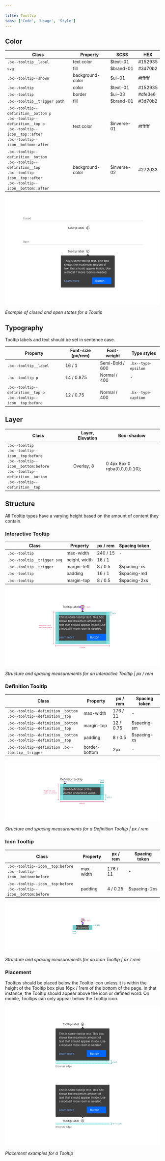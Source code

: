 ```yaml
---

title: Tooltip
tabs: ['Code', 'Usage', 'Style']
---
```


## Color

| Class                                                                                                                                                         | Property         | SCSS        | HEX     |
| ------------------------------------------------------------------------------------------------------------------------------------------------------------- | ---------------- | ----------- | ------- |
| `.bx--tooltip__label`                                                                                                                                         | text color       | $text-01    | #152935 |
| `svg`                                                                                                                                                         | fill             | $brand-01   | #3d70b2 |
| `.bx--tooltip--shown`                                                                                                                                         | background-color | $ui-01      | #ffffff |
| `.bx--tooltip`                                                                                                                                                | color            | $text-01    | #152935 |
| `.bx--tooltip`                                                                                                                                                | border           | $ui-03      | #dfe3e6 |
| `.bx--tooltip__trigger path`                                                                                                                                  | fill             | $brand-01   | #3d70b2 |
| `.bx--tooltip--definition__bottom p` </br> `.bx--tooltip--definition__top p` </br> `.bx--tooltip--icon__top::after` </br> `.bx--tooltip--icon__bottom::after` | text color       | $inverse-01 | #ffffff |
| `.bx--tooltip--definition__bottom` </br> `.bx--tooltip--definition__top` </br> `.bx--tooltip--icon__top::after` </br> `.bx--tooltip--icon__bottom::after`     | background-color | $inverse-02 | #272d33 |

<div class="image-component">
    <img src="images/tooltip-style-1.png" alt="Closed and open states for a Tooltip" />
</div>

_Example of closed and open states for a Tooltip_

## Typography

Tooltip labels and text should be set in sentence case.

| Property                                                                 | Font-size (px/rem) | Font-weight     | Type styles         |
| ------------------------------------------------------------------------ | ------------------ | --------------- | ------------------- |
| `.bx--tooltip__label`                                                    | 16 / 1             | Semi-Bold / 600 | `.bx--type-epsilon` |
| `.bx--tooltip p`                                                         | 14 / 0.875         | Normal / 400    | -                   |
| `.bx--tooltip--definition__top p` </br> `.bx--tooltip--icon__top:before` | 12 / 0.75          | Normal / 400    | `.bx--type-caption` |

## Layer

| Class                                                                                                                                                                          | Layer, Elevation | Box-shadow                    |
| ------------------------------------------------------------------------------------------------------------------------------------------------------------------------------ | ---------------- | ----------------------------- |
| `.bx--tooltip` </br> `.bx--tooltip--icon__top:before` </br> `.bx--tooltip--icon__bottom:before` </br> `.bx--tooltip--definition__bottom` </br> `.bx--tooltip--definition__top` | Overlay, 8       | 0 4px 8px 0 rgba(0,0,0,0.10); |

## Structure

All Tooltip types have a varying height based on the amount of content they contain.

### Interactive Tooltip

| Class                       | Property      | px / rem | Spacing token |
| --------------------------- | ------------- | -------- | ------------- |
| `.bx--tooltip`              | max-width     | 240 / 15 | -             |
| `.bx--tooltip__trigger svg` | height, width | 16 / 1   | -             |
| `.bx--tooltip__trigger`     | margin-left   | 8 / 0.5  | $spacing-xs   |
| `.bx--tooltip`              | padding       | 16 / 1   | $spacing-md   |
| `.bx--tooltip`              | margin-top    | 8 / 0.5  | $spacing-2xs  |

<div class="image-component">
    <img src="images/tooltip-style-2.png" alt="Structure and spacing measurements for an Interactive Tooltip" />
</div>

_Structure and spacing measurements for an Interactive Tooltip | px / rem_

### Definition Tooltip

| Class                                                                    | Property      | px / rem  | Spacing token |
| ------------------------------------------------------------------------ | ------------- | --------- | ------------- |
| `.bx--tooltip--definition__bottom` </br> `.bx--tooltip--definition__top` | max-width     | 176 / 11  | -             |
| `.bx--tooltip--definition__bottom` </br> `.bx--tooltip--definition__top` | margin-top    | 12 / 0.75 | $spacing-sm   |
| `.bx--tooltip--definition__bottom` </br> `.bx--tooltip--definition__top` | padding       | 8 / 0.5   | $spacing-xs   |
| `.bx--tooltip--definition .bx--tooltip__trigger`                         | border-bottom | 2px       | -             |

<div class="image-component">
    <img src="images/tooltip-style-3.png" alt="Structure and spacing measurements for a Definition Tooltip" />
</div>

_Structure and spacing measurements for a Definition Tooltip | px / rem_

### Icon Tooltip

| Class                                                                      | Property  | px / rem | Spacing token |
| -------------------------------------------------------------------------- | --------- | -------- | ------------- |
| `.bx--tooltip--icon__top:before` </br> `.bx--tooltip--icon__bottom:before` | max-width | 176 / 11 | -             |
| `.bx--tooltip--icon__top:before` </br> `.bx--tooltip--icon__bottom:before` | padding   | 4 / 0.25 | $spacing-2xs  |

<div class="image-component">
    <img src="images/tooltip-style-4.png" alt="Structure and spacing measurements for an Icon Tooltip" />
</div>

_Structure and spacing measurements for an Icon Tooltip | px / rem_

### Placement

Tooltips should be placed below the Tooltip icon unless it is within the height of the Tooltip box plus 16px / 1rem of the bottom of the page. In that instance, the Tooltip should appear above the icon or defined word. On mobile, Tooltips can only appear below the Tooltip icon.

<div class="image-component">
    <img src="images/tooltip-style-5.png" alt="Placement examples for a Tooltip" />
</div>

_Placement examples for a Tooltip_